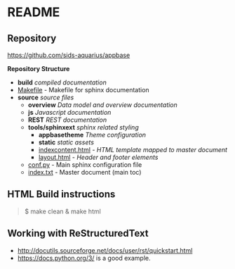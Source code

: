 
README
======


Repository
----------
https://github.com/sids-aquarius/appbase

**Repository Structure**
> 
   - **build** *compiled documentation*
   - <u>Makefile</u> - Makefile for sphinx documentation
   - **source** *source files*
     - **overview** *Data model and overview documentation*
     - **js**       *Javascript documentation*
     - **REST**     *REST documentation*
     - **tools/sphinxext**    *sphinx related styling*
         - **appbasetheme** *Theme configuration*
         - **static** *static assets*
         - <u>indexcontent.html</u> - *HTML template mapped to master document*
         - <u>layout.html</u>      - *Header and footer elements*
     - <u>conf.py</u> - Main sphinx configuration file
     - <u>index.txt</u> - Master document (main toc)
   
HTML Build instructions
------------------

> $ make clean & make html
  

Working with ReStructuredText
---------------------------
* http://docutils.sourceforge.net/docs/user/rst/quickstart.html
* https://docs.python.org/3/ is a good example.
